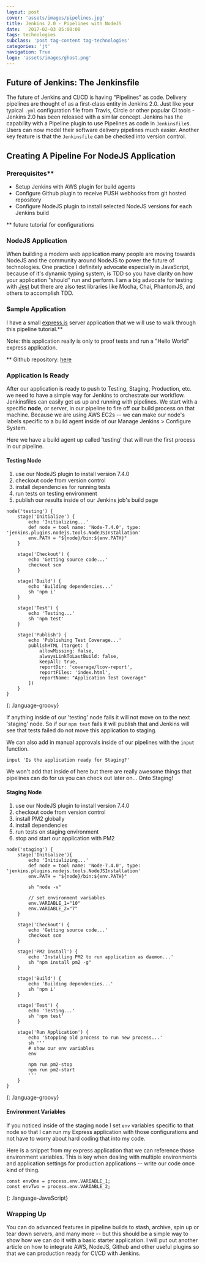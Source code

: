 ```yaml
---
layout: post
cover: 'assets/images/pipelines.jpg'
title: Jenkins 2.0 - Pipelines with NodeJS
date:   2017-02-03 05:00:00
tags: technologies
subclass: 'post tag-content tag-technologies'
categories: 'jt'
navigation: True
logo: 'assets/images/ghost.png'
---
```


## Future of Jenkins: The Jenkinsfile

The future of Jenkins and CI/CD is having "Pipelines" as code. Delivery pipelines are thought of as a first-class entity in Jenkins 2.0. Just like your typical `.yml` configuration file from Travis, Circle or other popular CI tools - Jenkins 2.0 has been released with a similar concept. Jenkins has the capability with a Pipeline plugin to use Pipelines as code in `Jenkinsfile`s. Users can now model their software delivery pipelines much easier. Another key feature is that the `Jenkinsfile` can be checked into version control.

## Creating A Pipeline For NodeJS Application

### Prerequisites**

* Setup Jenkins with AWS plugin for build agents
* Configure Github plugin to receive PUSH webhooks from git hosted repository
* Configure NodeJS plugin to install selected NodeJS versions for each Jenkins build

** future tutorial for configurations

### NodeJS Application

When building a modern web application many people are moving towards NodeJS and the community around NodeJS to power the future of technologies. One practice I definitely advocate especially in JavaScript, because of it's dynamic typing system, is TDD so you have clarity on how your application "should" run and perform. I am a big advocate for testing with [Jest](https://github.com/facebook/jest) but there are also test libraries like Mocha, Chai, PhantomJS, and others to accomplish TDD.

### Sample Application

I have a small [express.js](https://github.com/expressjs/express) server application that we will use to walk through this pipeline tutorial.**

Note: this application really is only to proof tests and run a "Hello World" express application.

** Github repository: [here](https://github.com/jtaylor32/jenkins-pipeline-express)

### Application Is Ready

After our application is ready to push to Testing, Staging, Production, etc. we need to have a simple way for Jenkins to orchestrate our workflow. Jenkinsfiles can easily get us up and running with pipelines. We start with a specific **node**, or server, in our pipeline to fire off our build process on that machine. Because we are using AWS EC2s -- we can make our node's labels specific to a build agent inside of our Manage Jenkins > Configure System.

Here we have a build agent up called 'testing' that will run the first process in our pipeline.

#### Testing Node
1. use our NodeJS plugin to install version 7.4.0
2. checkout code from version control
3. install dependencies for running tests
4. run tests on testing environment
5. publish our results inside of our Jenkins job's build page

~~~
node('testing') {
    stage('Initialize') {
        echo 'Initializing...'
        def node = tool name: 'Node-7.4.0', type: 'jenkins.plugins.nodejs.tools.NodeJSInstallation'
        env.PATH = "${node}/bin:${env.PATH}"
    }

    stage('Checkout') {
        echo 'Getting source code...'
        checkout scm
    }

    stage('Build') {
        echo 'Building dependencies...'
        sh 'npm i'
    }

    stage('Test') {
        echo 'Testing...'
        sh 'npm test'
    }

    stage('Publish') {
        echo 'Publishing Test Coverage...'
		publishHTML (target: [
			allowMissing: false,
			alwaysLinkToLastBuild: false,
			keepAll: true,
			reportDir: 'coverage/lcov-report',
			reportFiles: 'index.html',
			reportName: "Application Test Coverage"
		])
    }
}
~~~
{: .language-groovy}

If anything inside of our 'testing' node fails it will not move on to the next 'staging' node. So if our `npm test` fails it will publish that and Jenkins will see that tests failed do not move this application to staging.

We can also add in manual approvals inside of our pipelines with the `input` function.

`input 'Is the application ready for Staging?'`

We won't add that inside of here but there are really awesome things that pipelines can do for us you can check out later on... Onto Staging!

#### Staging Node
1. use our NodeJS plugin to install version 7.4.0
2. checkout code from version control
3. install PM2 globally
4. install dependencies
5. run tests on staging environment
6. stop and start our application with PM2

~~~
node('staging') {
    stage('Initialize'){
        echo 'Initializing...'
        def node = tool name: 'Node-7.4.0', type: 'jenkins.plugins.nodejs.tools.NodeJSInstallation'
        env.PATH = "${node}/bin:${env.PATH}"

        sh "node -v"

        // set environment variables
        env.VARIABLE_1="10"
        env.VARIABLE_2="7"
    }

    stage('Checkout') {
        echo 'Getting source code...'
        checkout scm
    }

    stage('PM2 Install') {
        echo 'Installing PM2 to run application as daemon...'
        sh "npm install pm2 -g"
    }

    stage('Build') {
        echo 'Building dependencies...'
        sh 'npm i'
    }

    stage('Test') {
        echo 'Testing...'
        sh 'npm test'
    }

    stage('Run Application') {
        echo 'Stopping old process to run new process...'
        sh '''
        # show our env variables
        env

        npm run pm2-stop
        npm run pm2-start
        '''
    }
}
~~~
{: .language-groovy}

#### Environment Variables
If you noticed inside of the staging node I set `env` variables specific to that node so that I can run my Express application with those configurations and not have to worry about hard coding that into my code.

Here is a snippet from my express application that we can reference those environment variables. This is key when dealing with multiple environments and application settings for production applications -- write our code once kind of thing.

~~~
const envOne = process.env.VARIABLE_1;
const envTwo = process.env.VARIABLE_2;
~~~
{: .language-JavaScript}

### Wrapping Up

You can do advanced features in pipeline builds to stash, archive, spin up or tear down servers, and many more -- but this should be a simple way to show how we can do it with a basic starter application. I will put out another article on how to integrate AWS, NodeJS, Github and other useful plugins so that we can production ready for CI/CD with Jenkins.

